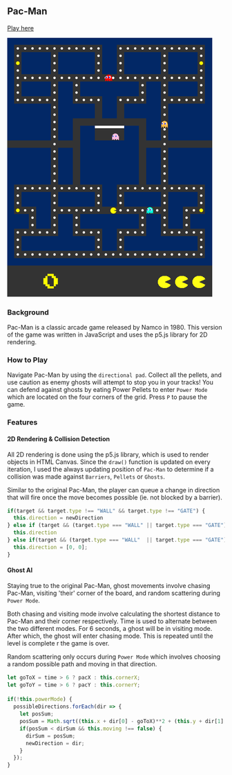 ## Pac-Man

[Play here](http://www.ccincotti3.github.io/Pac-Man/)

![main](docs/pacman-play.png)

### Background

Pac-Man is a classic arcade game released by Namco in 1980. This version of the game was written in JavaScript and uses the p5.js library for 2D rendering.

### How to Play

Navigate Pac-Man by using the `directional pad`. Collect all the pellets, and use caution as enemy ghosts will attempt to stop you in your tracks! You can defend against ghosts by eating Power Pellets to enter `Power Mode` which are located on the four corners of the grid. Press `P` to pause the game.

### Features

#### 2D Rendering & Collision Detection
All 2D rendering is done using the p5.js library, which is used to render objects in HTML Canvas. Since the `draw()` function is updated on every iteration, I used the always updating position of `Pac-Man` to determine if a collision was made against `Barriers`, `Pellets` or `Ghosts`.

Similar to the original Pac-Man, the player can queue a change in direction that will fire once the move becomes possible (ie. not blocked by a barrier).

```javascript
if(target && target.type !== "WALL" && target.type !== "GATE") {
  this.direction = newDirection
} else if (target && (target.type === "WALL" || target.type === "GATE") && (oldTarget.type !== "WALL" && oldTarget.type !== "GATE")) {
  this.direction
} else if(target && (target.type === "WALL"  || target.type === "GATE")) {
  this.direction = [0, 0];
}
```

#### Ghost AI
Staying true to the original Pac-Man, ghost movements involve chasing Pac-Man, visiting 'their' corner of the board, and random scattering during `Power Mode`.

Both chasing and visiting mode involve calculating the shortest distance to Pac-Man and their corner respectively. Time is used to alternate between the two different modes. For 6 seconds, a ghost will be in visiting mode. After which, the ghost will enter chasing mode. This is repeated until the level is complete r the game is over.

Random scattering only occurs during `Power Mode` which involves choosing a random possible path and moving in that direction.

```javascript
let goToX = time > 6 ? pacX : this.cornerX;
let goToY = time > 6 ? pacY : this.cornerY;

if(!this.powerMode) {
  possibleDirections.forEach(dir => {
    let posSum;
    posSum = Math.sqrt((this.x + dir[0] - goToX)**2 + (this.y + dir[1] - goToY)**2)
    if(posSum < dirSum && this.moving !== false) {
      dirSum = posSum;
      newDirection = dir;
    }
  });
}
```
